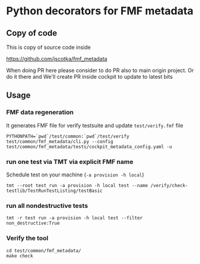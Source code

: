 # Python decorators for FMF metadata

## Copy of code
This is copy of source code inside

https://github.com/jscotka/fmf_metadata

When doing PR here please consider to do PR also to main origin project.
Or do it there and We'll create PR inside cockpit to update to latest bits 

## Usage

### FMF data regeneration
It generates FMF file for verify testsuite and update `test/verify.fmf` file
```
PYTHONPATH=`pwd`/test/common:`pwd`/test/verify test/common/fmf_metadata/cli.py --config test/common/fmf_metadata/tests/cockpit_metadata_config.yaml -u
```

### run one test via TMT via explicit FMF name
Schedule test on your machine (`-a provision -h local`)
```
tmt --root test run -a provision -h local test --name /verify/check-testlib/TestRunTestListing/testBasic
```

### run all nondestructive tests
```
tmt -r test run -a provision -h local test --filter non_destructive:True
```

### Verify the tool
```
cd test/common/fmf_metadata/
make check 
```
